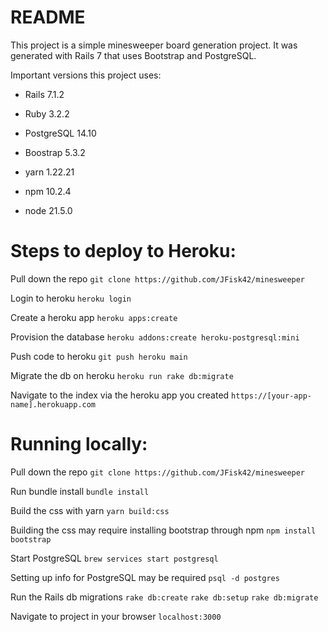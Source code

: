 # README

This project is a simple minesweeper board generation project. It was generated with Rails 7 that uses Bootstrap and PostgreSQL.

Important versions this project uses:

* Rails 7.1.2

* Ruby 3.2.2

* PostgreSQL 14.10

* Boostrap 5.3.2

* yarn 1.22.21

* npm 10.2.4

* node 21.5.0

# Steps to deploy to Heroku:

Pull down the repo
`git clone https://github.com/JFisk42/minesweeper`

Login to heroku
`heroku login`

Create a heroku app
`heroku apps:create`

Provision the database
`heroku addons:create heroku-postgresql:mini`

Push code to heroku
`git push heroku main`

Migrate the db on heroku
`heroku run rake db:migrate`

Navigate to the index via the heroku app you created
`https://[your-app-name].herokuapp.com`

# Running locally:

Pull down the repo
`git clone https://github.com/JFisk42/minesweeper`

Run bundle install
`bundle install`

Build the css with yarn
`yarn build:css`

Building the css may require installing bootstrap through npm
`npm install bootstrap`

Start PostgreSQL
`brew services start postgresql`

Setting up info for PostgreSQL may be required
`psql -d postgres`

Run the Rails db migrations
`rake db:create`
`rake db:setup`
`rake db:migrate`

Navigate to project in your browser
`localhost:3000`